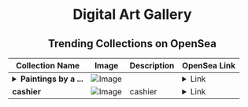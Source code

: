 <div align="center">

# Digital Art Gallery

## Trending Collections on OpenSea

| Collection Name                       | Image                                                                                     | Description                       | OpenSea Link                                                                                          |
|---------------------------------------|-------------------------------------------------------------------------------------------|-----------------------------------|--------------------------------------------------------------------------------------------------------|
| **<details><summary>Paintings by a ...</summary>Paintings by a Nonexistent Artist</details>** | ![Image](https://i.seadn.io/s/raw/files/d52c3617fc2648f38836d5a9453b555d.png?w=500&auto=format?w=200&auto=format) |  | <details><summary>Link</summary>[Paintings by a Nonexistent Artist](https://opensea.io/collection/paintings-by-a-nonexistent-artist)</details> |
| **cashier** | ![Image](https://i.seadn.io/s/raw/files/7c3612ff82c4290f5d442582518a7740.jpg?w=500&auto=format?w=200&auto=format) | cashier | <details><summary>Link</summary>[cashier](https://opensea.io/collection/cashier-1)</details> |

</div>
